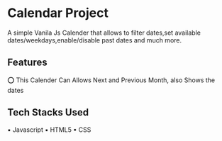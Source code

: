 
# Calendar Project

A simple Vanila Js Calender that allows to filter dates,set available dates/weekdays,enable/disable past dates and much more.


## Features

⭕ This Calender Can Allows Next and Previous Month, also Shows the dates
## Tech Stacks Used

▪ Javascript
▪ HTML5
▪ CSS
